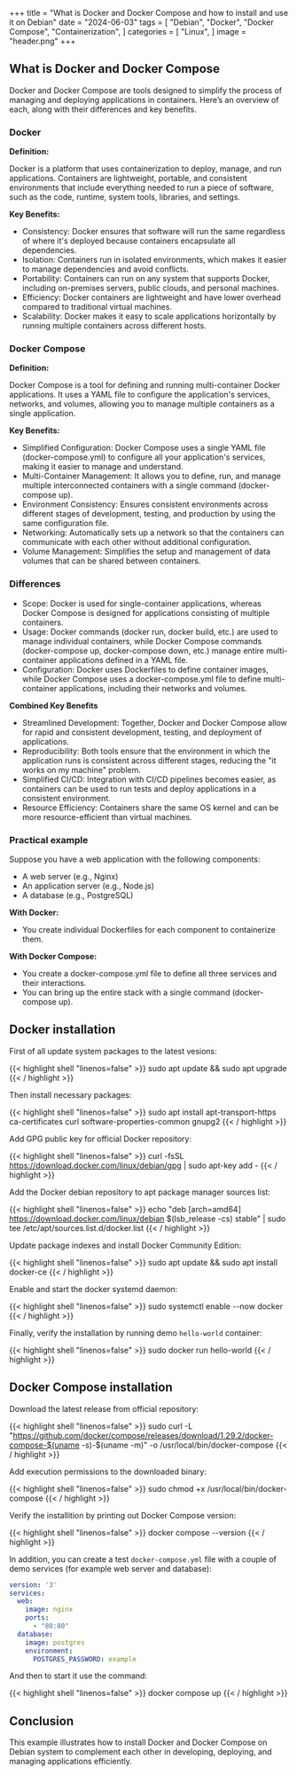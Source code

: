 +++
title = "What is Docker and Docker Compose and how to install and use it on Debian"
date = "2024-06-03"
tags = [
    "Debian",
    "Docker",
    "Docker Compose",
    "Containerization",
]
categories = [
    "Linux",
]
image = "header.png"
+++

## What is Docker and Docker Compose

Docker and Docker Compose are tools designed to simplify the process of managing and deploying applications in containers. Here’s an overview of each, along with their differences and key benefits.

### Docker

**Definition:**

Docker is a platform that uses containerization to deploy, manage, and run applications. Containers are lightweight, portable, and consistent environments that include everything needed to run a piece of software, such as the code, runtime, system tools, libraries, and settings.

**Key Benefits:**

- Consistency: Docker ensures that software will run the same regardless of where it's deployed because containers encapsulate all dependencies.
- Isolation: Containers run in isolated environments, which makes it easier to manage dependencies and avoid conflicts.
- Portability: Containers can run on any system that supports Docker, including on-premises servers, public clouds, and personal machines.
- Efficiency: Docker containers are lightweight and have lower overhead compared to traditional virtual machines.
- Scalability: Docker makes it easy to scale applications horizontally by running multiple containers across different hosts.

### Docker Compose

**Definition:**

Docker Compose is a tool for defining and running multi-container Docker applications. It uses a YAML file to configure the application's services, networks, and volumes, allowing you to manage multiple containers as a single application.

**Key Benefits:**

- Simplified Configuration: Docker Compose uses a single YAML file (docker-compose.yml) to configure all your application's services, making it easier to manage and understand.
- Multi-Container Management: It allows you to define, run, and manage multiple interconnected containers with a single command (docker-compose up).
- Environment Consistency: Ensures consistent environments across different stages of development, testing, and production by using the same configuration file.
- Networking: Automatically sets up a network so that the containers can communicate with each other without additional configuration.
- Volume Management: Simplifies the setup and management of data volumes that can be shared between containers.

### Differences

- Scope: Docker is used for single-container applications, whereas Docker Compose is designed for applications consisting of multiple containers.
- Usage: Docker commands (docker run, docker build, etc.) are used to manage individual containers, while Docker Compose commands (docker-compose up, docker-compose down, etc.) manage entire multi-container applications defined in a YAML file.
- Configuration: Docker uses Dockerfiles to define container images, while Docker Compose uses a docker-compose.yml file to define multi-container applications, including their networks and volumes.

**Combined Key Benefits**

- Streamlined Development: Together, Docker and Docker Compose allow for rapid and consistent development, testing, and deployment of applications.
- Reproducibility: Both tools ensure that the environment in which the application runs is consistent across different stages, reducing the "it works on my machine" problem.
- Simplified CI/CD: Integration with CI/CD pipelines becomes easier, as containers can be used to run tests and deploy applications in a consistent environment.
- Resource Efficiency: Containers share the same OS kernel and can be more resource-efficient than virtual machines.

### Practical example

Suppose you have a web application with the following components:

- A web server (e.g., Nginx)
- An application server (e.g., Node.js)
- A database (e.g., PostgreSQL)

**With Docker:**

- You create individual Dockerfiles for each component to containerize them.

**With Docker Compose:**

- You create a docker-compose.yml file to define all three services and their interactions.
- You can bring up the entire stack with a single command (docker-compose up).

## Docker installation 

First of all update system packages to the latest vesions:

{{< highlight shell "linenos=false" >}}
sudo apt update && sudo apt upgrade
{{< / highlight >}}

Then install necessary packages:

{{< highlight shell "linenos=false" >}}
sudo apt install apt-transport-https ca-certificates curl software-properties-common gnupg2
{{< / highlight >}}

Add GPG public key for official Docker repository:

{{< highlight shell "linenos=false" >}}
curl -fsSL https://download.docker.com/linux/debian/gpg | sudo apt-key add -
{{< / highlight >}}

Add the Docker debian repository to apt package manager sources list:

{{< highlight shell "linenos=false" >}}
echo "deb [arch=amd64] https://download.docker.com/linux/debian $(lsb_release -cs) stable" | sudo tee /etc/apt/sources.list.d/docker.list
{{< / highlight >}}

Update package indexes and install Docker Community Edition:

{{< highlight shell "linenos=false" >}}
sudo apt update && sudo apt install docker-ce
{{< / highlight >}}

Enable and start the docker systemd daemon:

{{< highlight shell "linenos=false" >}}
sudo systemctl enable --now docker
{{< / highlight >}}

Finally, verify the installation by running demo `hello-world` container:

{{< highlight shell "linenos=false" >}}
sudo docker run hello-world
{{< / highlight >}}

## Docker Compose installation 

Download the latest release from official repository:

{{< highlight shell "linenos=false" >}}
sudo curl -L "https://github.com/docker/compose/releases/download/1.29.2/docker-compose-$(uname -s)-$(uname -m)" -o /usr/local/bin/docker-compose
{{< / highlight >}}

Add execution permissions to the downloaded binary:

{{< highlight shell "linenos=false" >}}
sudo chmod +x /usr/local/bin/docker-compose
{{< / highlight >}}

Verify the installition by printing out Docker Compose version:

{{< highlight shell "linenos=false" >}}
docker compose --version
{{< / highlight >}}

In addition, you can create a test `docker-compose.yml` file with a couple of demo services (for example web server and database):

```yaml
version: '3'
services:
  web:
    image: nginx
    ports:
      - "80:80"
  database:
    image: postgres
    environment:
      POSTGRES_PASSWORD: example
```

And then to start it use the command:

{{< highlight shell "linenos=false" >}}
docker compose up
{{< / highlight >}}

## Conclusion

This example illustrates how to install Docker and Docker Compose on Debian system to complement each other in developing, deploying, and managing applications efficiently.
